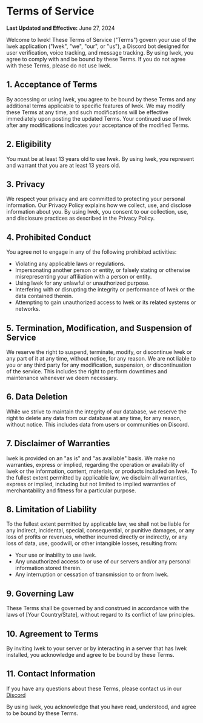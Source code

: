 # Terms of Service

**Last Updated and Effective:** June 27, 2024

Welcome to Iwek! These Terms of Service ("Terms") govern your use of the Iwek application ("Iwek", "we", "our", or "us"), a Discord bot designed for user verification, voice tracking, and message tracking. By using Iwek, you agree to comply with and be bound by these Terms. If you do not agree with these Terms, please do not use Iwek.

## 1. Acceptance of Terms

By accessing or using Iwek, you agree to be bound by these Terms and any additional terms applicable to specific features of Iwek. We may modify these Terms at any time, and such modifications will be effective immediately upon posting the updated Terms. Your continued use of Iwek after any modifications indicates your acceptance of the modified Terms.

## 2. Eligibility

You must be at least 13 years old to use Iwek. By using Iwek, you represent and warrant that you are at least 13 years old.

## 3. Privacy

We respect your privacy and are committed to protecting your personal information. Our Privacy Policy explains how we collect, use, and disclose information about you. By using Iwek, you consent to our collection, use, and disclosure practices as described in the Privacy Policy.

## 4. Prohibited Conduct

You agree not to engage in any of the following prohibited activities:

- Violating any applicable laws or regulations.
- Impersonating another person or entity, or falsely stating or otherwise misrepresenting your affiliation with a person or entity.
- Using Iwek for any unlawful or unauthorized purpose.
- Interfering with or disrupting the integrity or performance of Iwek or the data contained therein.
- Attempting to gain unauthorized access to Iwek or its related systems or networks.

## 5. Termination, Modification, and Suspension of Service

We reserve the right to suspend, terminate, modify, or discontinue Iwek or any part of it at any time, without notice, for any reason. We are not liable to you or any third party for any modification, suspension, or discontinuation of the service. This includes the right to perform downtimes and maintenance whenever we deem necessary.

## 6. Data Deletion

While we strive to maintain the integrity of our database, we reserve the right to delete any data from our database at any time, for any reason, without notice. This includes data from users or communities on Discord.

## 7. Disclaimer of Warranties

Iwek is provided on an "as is" and "as available" basis. We make no warranties, express or implied, regarding the operation or availability of Iwek or the information, content, materials, or products included on Iwek. To the fullest extent permitted by applicable law, we disclaim all warranties, express or implied, including but not limited to implied warranties of merchantability and fitness for a particular purpose.

## 8. Limitation of Liability

To the fullest extent permitted by applicable law, we shall not be liable for any indirect, incidental, special, consequential, or punitive damages, or any loss of profits or revenues, whether incurred directly or indirectly, or any loss of data, use, goodwill, or other intangible losses, resulting from:

- Your use or inability to use Iwek.
- Any unauthorized access to or use of our servers and/or any personal information stored therein.
- Any interruption or cessation of transmission to or from Iwek.

## 9. Governing Law

These Terms shall be governed by and construed in accordance with the laws of [Your Country/State], without regard to its conflict of law principles.

## 10. Agreement to Terms

By inviting Iwek to your server or by interacting in a server that has Iwek installed, you acknowledge and agree to be bound by these Terms.

## 11. Contact Information

If you have any questions about these Terms, please contact us in our [Discord](https://discord.gg/HMTfjdDwRV)

By using Iwek, you acknowledge that you have read, understood, and agree to be bound by these Terms.
